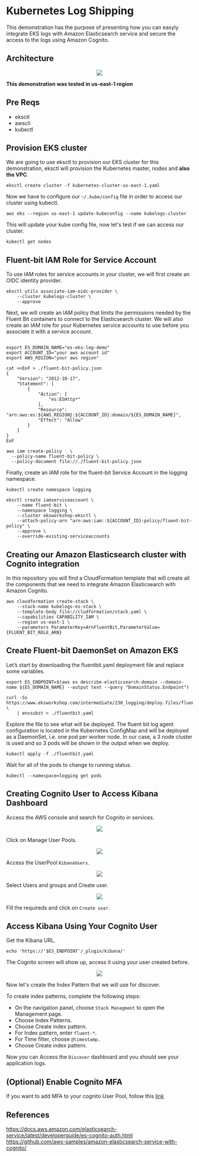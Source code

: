 # Kubernetes Log Shipping

This demonstration has the purpose of presenting how you can easyly integrate EKS logs with Amazon Elasticsearch service and secure the access to the logs using Amazon Cognito.

## Architecture


<p align="center"> 
<img src="images/EKS-Log-Architecture.png">
</p>

**This demonstration was tested in us-east-1 region**

## Pre Reqs

- eksctl
- awscli
- kubectl

## Provision EKS cluster

We are going to use eksctl to provision our EKS cluster for this demonstration, eksctl will provision the Kubernetes master, nodes and **also the VPC**.

```shell
eksctl create cluster -f kubernetes-cluster-us-east-1.yaml
```

Now we have to configure our `~/.kube/config` file in order to access our cluster using kubectl.

```shell
aws eks --region us-east-1 update-kubeconfig --name kubelogs-cluster
```

This will update your kube config file, now let's test if we can access our cluster.

```shell
kubectl get nodes
```

## Fluent-bit IAM Role for Service Account 

To use IAM roles for service accounts in your cluster, we will first create an OIDC identity provider.

```shell
eksctl utils associate-iam-oidc-provider \
    --cluster kubelogs-cluster \
    --approve
```

Next, we will create an IAM policy that limits the permissions needed by the Fluent Bit containers to connect to the Elasticsearch cluster. We will also create an IAM role for your Kubernetes service accounts to use before you associate it with a service account.

```shell

export ES_DOMAIN_NAME="es-eks-log-demo"
export ACCOUNT_ID="your aws account id"
export AWS_REGION="your aws region"

cat <<EoF > ./fluent-bit-policy.json
{
    "Version": "2012-10-17",
    "Statement": [
        {
            "Action": [
                "es:ESHttp*"
            ],
            "Resource": "arn:aws:es:${AWS_REGION}:${ACCOUNT_ID}:domain/${ES_DOMAIN_NAME}",
            "Effect": "Allow"
        }
    ]
}
EoF

aws iam create-policy   \
  --policy-name fluent-bit-policy \
  --policy-document file://./fluent-bit-policy.json
```

Finally, create an IAM role for the fluent-bit Service Account in the logging namespace.

```shell
kubectl create namespace logging

eksctl create iamserviceaccount \
    --name fluent-bit \
    --namespace logging \
    --cluster eksworkshop-eksctl \
    --attach-policy-arn "arn:aws:iam::${ACCOUNT_ID}:policy/fluent-bit-policy" \
    --approve \
    --override-existing-serviceaccounts
```

## Creating our Amazon Elasticsearch cluster with Cognito integration

In this repository you will find a CloudFormation template that will create all the components that we need to integrate Amazon Elasticsearch with Amazon Cognito.

```shell
aws cloudformation create-stack \
    --stack-name kubelogs-es-stack \
    --template-body file://cludformation/stack.yaml \
    --capabilities CAPABILITY_IAM \
    --region us-east-1 \
    --parameters ParameterKey=ArnFluentBit,ParameterValue={FLUENT_BIT_ROLE_ARN}
```

## Create Fluent-bit DaemonSet on Amazon EKS

Let’s start by downloading the fluentbit.yaml deployment file and replace some variables.

```shell
export ES_ENDPOINT=$(aws es describe-elasticsearch-domain --domain-name ${ES_DOMAIN_NAME} --output text --query "DomainStatus.Endpoint")

curl -Ss https://www.eksworkshop.com/intermediate/230_logging/deploy.files/fluentbit.yaml \
    | envsubst > ./fluentbit.yaml
```

Explore the file to see what will be deployed. The fluent bit log agent configuration is located in the Kubernetes ConfigMap and will be deployed as a DaemonSet, i.e. one pod per worker node. In our case, a 3 node cluster is used and so 3 pods will be shown in the output when we deploy.

```shell
kubectl apply -f ./fluentbit.yaml
```

Wait for all of the pods to change to running status.

```shell
kubectl --namespace=logging get pods
```

## Creating Cognito User to Access Kibana Dashboard

Access the AWS console and search for Cognito in services.

<p align="center"> 
<img src="images/cognito01.png">
</p>

Click on Manage User Pools.

<p align="center"> 
<img src="images/cognito02.png">
</p>

Access the UserPool `KibanaUsers`.

<p align="center"> 
<img src="images/cognito03.png">
</p>

Select Users and groups and Create user.

<p align="center"> 
<img src="images/cognito04.png">
</p>

Fill the requireds and click on `Create user`.

## Access Kibana Using Your Cognito User

Get the Kibana URL.

```shell
echo 'https://'$ES_ENDPOINT'/_plugin/kibana/'
```

The Cognito screen will show up, access it using your user created before.

<p align="center"> 
<img src="images/kibana01.png">
</p>

Now let's create the Index Pattern that we will use for discover.

To create index patterns, complete the following steps:

- On the navigation panel, choose `Stack Managment` to open the Management page.
- Choose Index Patterns.
- Choose Create index pattern.
- For Index pattern, enter `fluent-*`.
- For Time filter, choose `@timestamp.`
- Choose Create index pattern.

Now you can Access the `Discover` dashboard and you should see your application logs.


## (Optional) Enable Cognito MFA

If you want to add MFA to your cognito User Pool, follow this [link](./auth_flow/README.md)
## References

https://docs.aws.amazon.com/elasticsearch-service/latest/developerguide/es-cognito-auth.html
https://github.com/aws-samples/amazon-elasticsearch-service-with-cognito/